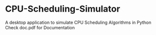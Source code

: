 # CPU-Scheduling-Simulator
A desktop application to simulate CPU Scheduling Algorithms in Python
Check doc.pdf for Documentation 

